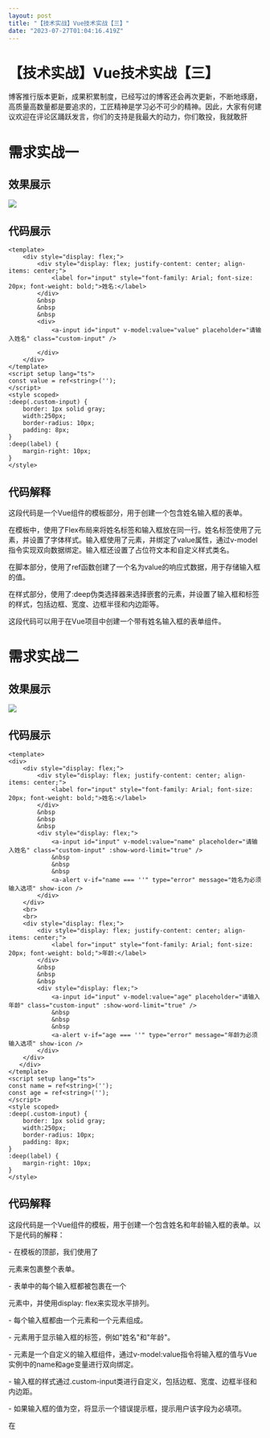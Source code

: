 ```yaml
---
layout: post
title: "【技术实战】Vue技术实战【三】"
date: "2023-07-27T01:04:16.419Z"
---
```

【技术实战】Vue技术实战【三】
================

博客推行版本更新，成果积累制度，已经写过的博客还会再次更新，不断地琢磨，高质量高数量都是要追求的，工匠精神是学习必不可少的精神。因此，大家有何建议欢迎在评论区踊跃发言，你们的支持是我最大的动力，你们敢投，我就敢肝

需求实战一
=====

效果展示
----

![](https://img2023.cnblogs.com/blog/1871173/202307/1871173-20230726013222852-757834033.png)

代码展示
----

    <template>
        <div style="display: flex;">
            <div style="display: flex; justify-content: center; align-items: center;">
                <label for="input" style="font-family: Arial; font-size: 20px; font-weight: bold;">姓名:</label>
            </div>
            &nbsp
            &nbsp
            &nbsp
            <div>
                <a-input id="input" v-model:value="value" placeholder="请输入姓名" class="custom-input" />
    
            </div>
        </div>
    </template>
    <script setup lang="ts">
    const value = ref<string>('');
    </script>
    <style scoped>
    :deep(.custom-input) {
        border: 1px solid gray;
        width:250px;
        border-radius: 10px;
        padding: 8px;
    }
    :deep(label) {
        margin-right: 10px;
    }
    </style>

代码解释
----

这段代码是一个Vue组件的模板部分，用于创建一个包含姓名输入框的表单。

在模板中，使用了Flex布局来将姓名标签和输入框放在同一行。姓名标签使用了<label>元素，并设置了字体样式。输入框使用了<a-input>元素，并绑定了value属性，通过v-model指令实现双向数据绑定。输入框还设置了占位符文本和自定义样式类名。

在脚本部分，使用了ref函数创建了一个名为value的响应式数据，用于存储输入框的值。

在样式部分，使用了:deep伪类选择器来选择嵌套的元素，并设置了输入框和标签的样式，包括边框、宽度、边框半径和内边距等。

这段代码可以用于在Vue项目中创建一个带有姓名输入框的表单组件。

需求实战二
=====

效果展示
----

![](https://img2023.cnblogs.com/blog/1871173/202307/1871173-20230726222925472-287018497.png)

代码展示
----

    <template>
    <div>
        <div style="display: flex;">
            <div style="display: flex; justify-content: center; align-items: center;">
                <label for="input" style="font-family: Arial; font-size: 20px; font-weight: bold;">姓名:</label>
            </div>
            &nbsp
            &nbsp
            &nbsp
            <div style="display: flex;">
                <a-input id="input" v-model:value="name" placeholder="请输入姓名" class="custom-input" :show-word-limit="true" />
                &nbsp
                &nbsp
                &nbsp
                <a-alert v-if="name === ''" type="error" message="姓名为必须输入选项" show-icon />
            </div>
        </div>
        <br>
        <br>
        <div style="display: flex;">
            <div style="display: flex; justify-content: center; align-items: center;">
                <label for="input" style="font-family: Arial; font-size: 20px; font-weight: bold;">年龄:</label>
            </div>
            &nbsp
            &nbsp
            &nbsp
            <div style="display: flex;">
                <a-input id="input" v-model:value="age" placeholder="请输入年龄" class="custom-input" :show-word-limit="true" />
                &nbsp
                &nbsp
                &nbsp
                <a-alert v-if="age === ''" type="error" message="年龄为必须输入选项" show-icon />
            </div>
        </div>
       </div>
    </template>
    <script setup lang="ts">
    const name = ref<string>('');
    const age = ref<string>('');
    </script>
    <style scoped>
    :deep(.custom-input) {
        border: 1px solid gray;
        width:250px;
        border-radius: 10px;
        padding: 8px;
    }
    :deep(label) {
        margin-right: 10px;
    }
    </style>

代码解释
----

这段代码是一个Vue组件的模板，用于创建一个包含姓名和年龄输入框的表单。以下是代码的解释：

\- 在模板的顶部，我们使用了<div>元素来包裹整个表单。

\- 表单中的每个输入框都被包裹在一个<div>元素中，并使用display: flex来实现水平排列。

\- 每个输入框都由一个<label>元素和一个<a-input>元素组成。

\- <label>元素用于显示输入框的标签，例如"姓名"和"年龄"。

\- <a-input>元素是一个自定义的输入框组件，通过v-model:value指令将输入框的值与Vue实例中的name和age变量进行双向绑定。

\- 输入框的样式通过.custom-input类进行自定义，包括边框、宽度、边框半径和内边距。

\- 如果输入框的值为空，将显示一个错误提示框<a-alert>，提示用户该字段为必填项。

在<script setup>部分，我们使用了Vue 3的新特性<script setup>，它允许我们以更简洁的方式编写组件的逻辑部分。在这里，我们使用ref函数创建了name和age的响应式变量。

最后，<style scoped>部分定义了组件的样式，其中:deep()选择器用于选择组件内部的元素，并对其应用样式。在这里，我们为.custom-input类和<label>元素定义了一些样式。scoped属性表示这些样式仅适用于当前组件。

需求实战三
=====

效果展示
----

![](https://img2023.cnblogs.com/blog/1871173/202307/1871173-20230726232411437-602496802.png)

代码展示
----

    <template>
        <div>
            <div style="display: flex;">
                <div style="display: flex; justify-content: center; align-items: center;">
                    <label for="input" style="font-family: Arial; font-size: 20px; font-weight: bold;">姓名:</label>
                </div>
                &nbsp
                &nbsp
                &nbsp
                <div style="display: flex;">
                    <a-input id="input" v-model:value="name" placeholder="请输入姓名" class="custom-input" :show-word-limit="true" />
                    &nbsp
                    &nbsp
                    &nbsp
                    <a-alert v-if="name === ''" type="error" message="姓名为必须输入选项" show-icon />
                </div>
            </div>
            <br>
            <br>
            <div style="display: flex;">
                <div style="display: flex; justify-content: center; align-items: center;">
                    <label for="input" style="font-family: Arial; font-size: 20px; font-weight: bold;">年龄:</label>
                </div>
                &nbsp
                &nbsp
                &nbsp
                <div style="display: flex;">
                    <a-input id="input" v-model:value="age" placeholder="请输入年龄" class="custom-input" :show-word-limit="true" />
                    &nbsp
                    &nbsp
                    &nbsp
                    <a-alert v-if="age === ''" type="error" message="年龄为必须输入选项" show-icon />
                </div>
            </div>
            <br>
            <br>
            <div>
                <div style="display: flex; justify-content: center; align-items: center;">
                    <a-button type="primary" @click="submit">确认</a-button>
                    &nbsp
                    &nbsp
                    &nbsp
                    <a-button type="primary" @click="clear">清空</a-button>
                </div>
            </div>
            <br>
            <br>
            <br>
            <br>
            <div v-show="judge" >
                <div style="justify-content: center; align-items: center;text-align:center">
                    姓名：{{name}}
                </div>
                <br>
                <div style="justify-content: center; align-items: center;text-align:center">
                    年龄：{{age}}
    
                </div>
            </div>
        </div>
    </template>
    <script setup lang="ts">
    const name = ref<string>('');
    const age = ref<string>('');
    const judge =ref<boolean>(false);
    
    const submit = () => {
        judge.value=true;
    }
    
    const clear = () => {
        judge.value=false;
        age.value='';
        name.value='';
    }
    </script>
    <style scoped>
    :deep(.custom-input) {
        border: 1px solid gray;
        width:250px;
        border-radius: 10px;
        padding: 8px;
    }
    :deep(label) {
        margin-right: 10px;
    }
    </style>

代码解释
----

这段代码是一个简单的Vue组件，用于展示一个表单，包括姓名和年龄的输入框以及确认和清空按钮。下面是代码的解释：

1\. 在模板中，使用了flex布局来排列元素。首先是姓名输入框和错误提示的部分，然后是年龄输入框和错误提示的部分，最后是确认和清空按钮的部分。

2\. 使用了<a-input>组件来创建输入框，通过v-model:value指令将输入框的值与name和age变量进行双向绑定。placeholder属性设置了输入框的占位符文本，class属性设置了输入框的样式，show-word-limit属性设置了是否显示字数限制。

3\. 使用了<a-alert>组件来显示错误提示。通过v-if指令判断name和age是否为空，如果为空则显示错误提示。type属性设置了错误提示的类型为error，message属性设置了错误提示的文本内容，show-icon属性设置了是否显示错误提示的图标。

4\. 使用了<a-button>组件来创建确认和清空按钮。通过@click事件监听按钮的点击事件，分别调用submit和clear方法。

5\. 在<div v-show="judge">中，使用了v-show指令来根据judge变量的值来控制元素的显示和隐藏。当judge为true时，显示姓名和年龄的值。

6\. 在<script setup>中，使用了Vue 3的新特性<script setup>来编写组件的逻辑部分。通过ref函数创建了name、age和judge的响应式变量。

7\. submit方法用于确认按钮的点击事件，将judge的值设置为true，从而显示姓名和年龄的值。

8\. clear方法用于清空按钮的点击事件，将judge的值设置为false，同时将age和name的值清空。

9\. 在<style scoped>中，使用了scoped属性来限定样式的作用范围。使用:deep()伪类选择器来选择子组件的样式，设置了输入框和标签的样式。

需求实战四
=====

效果展示
----

![](https://img2023.cnblogs.com/blog/1871173/202307/1871173-20230726234210930-323577396.png)

代码展示
----

    <template>
        <div>
            <div style="display: flex;">
                <div style="display: flex; justify-content: center; align-items: center;">
                    <label for="nameInput" style="font-family: Arial; font-size: 20px; font-weight: bold;">姓名:</label>
                </div>
                &nbsp
                &nbsp
                &nbsp
                <div style="display: flex;">
                    <a-input id="nameInput" v-model:value="name" placeholder="请输入姓名" class="custom-input" :show-word-limit="true" />
                    &nbsp
                    &nbsp
                    &nbsp
                    <a-alert v-if="name === ''" type="error" message="姓名为必须输入选项" show-icon />
                    <a-alert v-if="name !== '' && !isValidName" type="error" message="姓名不允许输入数字和特殊符号" show-icon />
                </div>
            </div>
            <br>
            <br>
            <div style="display: flex;">
                <div style="display: flex; justify-content: center; align-items: center;">
                    <label for="ageInput" style="font-family: Arial; font-size: 20px; font-weight: bold;">年龄:</label>
                </div>
                &nbsp
                &nbsp
                &nbsp
                <div style="display: flex;">
                    <a-input id="ageInput" v-model:value="age" placeholder="请输入年龄" class="custom-input" :show-word-limit="true" />
                    &nbsp
                    &nbsp
                    &nbsp
                    <a-alert v-show="age === ''" type="error" message="年龄为必须输入选项" show-icon />
                    <a-alert v-show="age !== '' && !isValidAge" type="error" message="年龄只允许输入数字" show-icon />
                </div>
            </div>
            <br>
            <br>
            <div>
                <div style="display: flex; justify-content: center; align-items: center;">
                    <a-button type="primary" @click="submit">确认</a-button>
                    <a-modal v-model:visible="visible" title="输入不符合要求" @ok="close">
                        <p>您的输入不符合要求</p>
                        <p>请确认姓名不允许输入数字和特殊符号</p>
                        <p>请确认年龄只允许输入数字</p>
                    </a-modal>
                    &nbsp
                    &nbsp
                    &nbsp
                    <a-button type="primary" @click="clear">清空</a-button>
                </div>
            </div>
            <br>
            <br>
            <br>
            <br>
            <div v-show="judge" >
                <div style="justify-content: center; align-items: center;text-align:center">
                    姓名：{{name}}
                </div>
                <br>
                <div style="justify-content: center; align-items: center;text-align:center">
                    年龄：{{age}}
                </div>
            </div>
        </div>
    </template>
    <script setup lang="ts">
    const name = ref<string>('');
    const age = ref<string>('');
    const judge = ref<boolean>(false);
    const visible = ref<boolean>(false);
    
    const isValidName = computed(() => {
        const regex = /^[^\d\W]+$/;
        return regex.test(name.value);
    });
    
    const isValidAge = computed(() => {
        const regex = /^\d+$/;
        return regex.test(age.value);
    });
    
    const close =()=>{
        visible.value=false;
    }
    const submit = () => {
        if (!isValidName.value || !isValidAge.value) {
            visible.value = true;
        } else {
            visible.value = false;
            judge.value = true;
        }
    }
    
    const clear = () => {
        judge.value = false;
        age.value = '';
        name.value = '';
    }
    </script>
    <style scoped>
    :deep(.custom-input) {
        border: 1px solid gray;
        width: 250px;
        border-radius: 10px;
        padding: 8px;
    }
    :deep(label) {
        margin-right: 10px;
    }
    </style>

代码解释
----

这段代码是一个Vue组件，用于实现一个简单的表单输入和验证功能。下面是代码的解释：

1\. 首先定义了三个响应式变量：name、age和judge。name和age分别用于存储输入的姓名和年龄，judge用于控制是否显示输入结果。

2\. 使用computed属性isValidName和isValidAge来进行姓名和年龄的验证。isValidName使用正则表达式来判断姓名是否只包含字母，不包含数字和特殊符号；isValidAge使用正则表达式来判断年龄是否只包含数字。

3\. 定义了一个visible变量，用于控制模态框的显示和隐藏。

4\. close函数用于关闭模态框，将visible设置为false。

5\. submit函数用于提交表单。如果姓名或年龄不符合要求，则将visible设置为true，显示模态框；否则将visible设置为false，将judge设置为true，显示输入结果。

6\. clear函数用于清空表单和输入结果，将judge设置为false，将name和age清空。

7\. 在模板中，使用a-input组件实现输入框，v-model绑定name和age的值，placeholder设置输入框的提示文字。使用a-alert组件来显示错误提示信息，根据条件判断是否显示。

8\. 使用a-button组件实现确认和清空按钮，@click绑定对应的函数。

9\. 使用a-modal组件实现模态框，v-model绑定visible的值，title设置模态框的标题，@ok绑定close函数。

10\. 使用插值表达式{{}}来显示输入结果。

11\. 使用scoped样式对组件内部的样式进行限定，自定义了.custom-input和label的样式。

这段代码实现了一个简单的表单输入和验证功能，当姓名或年龄不符合要求时，会显示错误提示信息；当输入符合要求时，点击确认按钮会显示输入结果。

在黑夜里梦想着光，心中覆盖悲伤，在悲伤里忍受孤独，空守一丝温暖。 我的泪水是无底深海，对你的爱已无言，相信无尽的力量，那是真爱永在。 我的信仰是无底深海，澎湃着心中火焰，燃烧无尽的力量，那是忠诚永在。